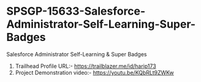# SPSGP-15633-Salesforce-Administrator-Self-Learning-Super-Badges
Salesforce Administrator Self-Learning &amp; Super Badges


1. Trailhead Profile URL:- https://trailblazer.me/id/harip173
2. Project Demonstration video:- https://youtu.be/KQbRLt9ZWKw
